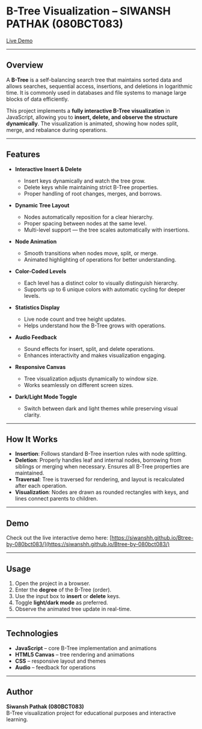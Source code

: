 # B-Tree Visualization – SIWANSH PATHAK (080BCT083)

[Live Demo](https://siwanshh.github.io/Btree-by-080bct083/)

---

## Overview

A **B-Tree** is a self-balancing search tree that maintains sorted data and allows searches, sequential access, insertions, and deletions in logarithmic time. It is commonly used in databases and file systems to manage large blocks of data efficiently.  

This project implements a **fully interactive B-Tree visualization** in JavaScript, allowing you to **insert, delete, and observe the structure dynamically**. The visualization is animated, showing how nodes split, merge, and rebalance during operations.

---

## Features

- **Interactive Insert & Delete**
  - Insert keys dynamically and watch the tree grow.
  - Delete keys while maintaining strict B-Tree properties.
  - Proper handling of root changes, merges, and borrows.

- **Dynamic Tree Layout**
  - Nodes automatically reposition for a clear hierarchy.
  - Proper spacing between nodes at the same level.
  - Multi-level support — the tree scales automatically with insertions.

- **Node Animation**
  - Smooth transitions when nodes move, split, or merge.
  - Animated highlighting of operations for better understanding.

- **Color-Coded Levels**
  - Each level has a distinct color to visually distinguish hierarchy.
  - Supports up to 6 unique colors with automatic cycling for deeper levels.

- **Statistics Display**
  - Live node count and tree height updates.
  - Helps understand how the B-Tree grows with operations.

- **Audio Feedback**
  - Sound effects for insert, split, and delete operations.
  - Enhances interactivity and makes visualization engaging.

- **Responsive Canvas**
  - Tree visualization adjusts dynamically to window size.
  - Works seamlessly on different screen sizes.

- **Dark/Light Mode Toggle**
  - Switch between dark and light themes while preserving visual clarity.

---

## How It Works

- **Insertion**: Follows standard B-Tree insertion rules with node splitting.  
- **Deletion**: Properly handles leaf and internal nodes, borrowing from siblings or merging when necessary. Ensures all B-Tree properties are maintained.  
- **Traversal**: Tree is traversed for rendering, and layout is recalculated after each operation.  
- **Visualization**: Nodes are drawn as rounded rectangles with keys, and lines connect parents to children.

---

## Demo

Check out the live interactive demo here: [https://siwanshh.github.io/Btree-by-080bct083/](https://siwanshh.github.io/Btree-by-080bct083/)

---

## Usage

1. Open the project in a browser.
2. Enter the **degree** of the B-Tree (order).
3. Use the input box to **insert** or **delete** keys.
4. Toggle **light/dark mode** as preferred.
5. Observe the animated tree update in real-time.

---

## Technologies

- **JavaScript** – core B-Tree implementation and animations  
- **HTML5 Canvas** – tree rendering and animations  
- **CSS** – responsive layout and themes  
- **Audio** – feedback for operations  

---

## Author

**Siwansh Pathak (080BCT083)**  
B-Tree visualization project for educational purposes and interactive learning.
